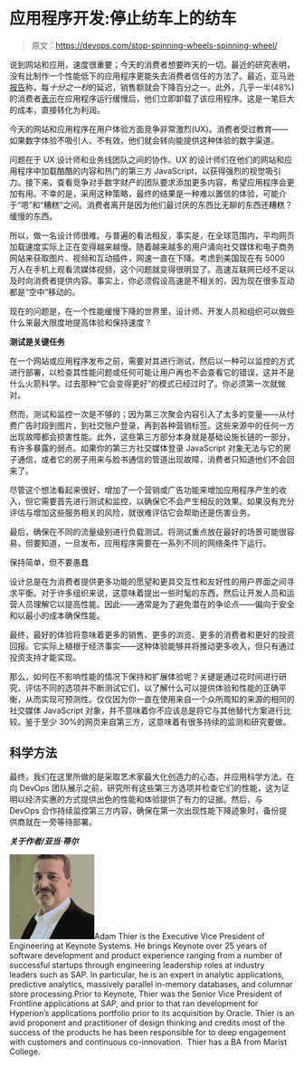 # 应用程序开发:停止纺车上的纺车

> 原文：<https://devops.com/stop-spinning-wheels-spinning-wheel/>

说到网站和应用，速度很重要；今天的消费者想要昨天的一切。最近的研究表明，没有比制作一个性能低下的应用程序更能失去消费者信任的方法了。最近，亚马逊[报告](https://mashable.com/2011/04/05/site-speed/)称，每*十分之一秒*的延迟，销售额就会下降百分之一。此外，几乎一半(48%)的消费者[表示](http://www.cio.com/article/2903142/mobile-apps/mobile-app-users-prioritize-performance-over-price.html)在应用程序运行缓慢后，他们立即卸载了该应用程序。这是一笔巨大的成本，直接转化为利润。

今天的网站和应用程序在用户体验方面竞争非常激烈(UX)。消费者受过教育——如果数字体验不吸引人、不有效，他们就会转向能提供这种体验的数字渠道。

问题在于 UX 设计师和业务线团队之间的协作。UX 的设计师们在他们的网站和应用程序中加载酷酷的内容和热门的第三方 JavaScript，以获得强烈的视觉吸引力。接下来，查看竞争对手数字财产的团队要求添加更多内容，希望应用程序会更加有用。不幸的是，采用这种策略，最终的结果是一种难以置信的体验，可能介于“嗯”和“糟糕”之间。消费者离开是因为他们最讨厌的东西比无聊的东西还糟糕？缓慢的东西。

所以，做一名设计师很难。与普遍的看法相反，事实是，在全球范围内，平均网页加载速度实际上正在变得越来越慢。随着越来越多的用户涌向社交媒体和电子商务网站来获取图片、视频和互动插件，网速一直在下降。考虑到美国现在有 5000 万人在手机上观看流媒体视频，这个问题就变得很明显了。高速互联网已经不足以及时向消费者提供内容。事实上，你必须假设高速是不相关的，因为现在很多互动都是“空中”移动的。

现在的问题是，在一个性能缓慢下降的世界里，设计师、开发人员和组织可以做些什么来最大限度地提高体验和保持速度？

**测试是关键任务**

在一个网站或应用程序发布之前，需要对其进行测试，然后以一种可以监控的方式进行部署，以检查其性能问题或任何可能让用户再也不会查看它的错误，这并不是什么火箭科学。过去那种“它会变得更好”的模式已经过时了。你必须第一次就做对。

然而，测试和监控一次是不够的；因为第三次聚会内容引入了太多的变量——从付费广告时段到图片，到社交账户登录，再到各种营销标签。这些来源中的任何一方出现故障都会损害性能。此外，这些第三方部分本身就是基础设施长链的一部分，有许多暴露的弱点。如果你的第三方社交媒体登录 JavaScript 对象无法与它的房子通信，或者它的房子用来与脸书通信的管道出现故障，消费者只知道他们不会回来了。

尽管这个想法看起来很好，增加了一个营销或广告功能来增加应用程序产生的收入，但它需要首先进行测试和监控，以确保它不会产生相反的效果。如果没有充分评估与增加这些服务相关的风险，就很难评估它会帮助还是伤害业务。

最后，确保在不同的流量级别进行负载测试。将测试重点放在最好的场景可能很容易，但要知道，一旦发布，应用程序需要在一系列不同的网络条件下运行。

保持简单，但不要愚蠢

设计总是在为消费者提供更多功能的愿望和更具交互性和友好性的用户界面之间寻求平衡。对于许多组织来说，这意味着提出一些时髦的东西，然后让开发人员和运营人员理解它以提高性能。因此——通常是为了避免潜在的争论点——偏向于安全和以最小的成本确保性能。

最终，最好的体验将意味着更多的销售、更多的浏览、更多的消费者和更好的投资回报。它实际上植根于经济事实——这种体验能够并将推动更多收入，但只有通过投资支持才能实现。

那么，如何在不影响性能的情况下保持和扩展体验呢？关键是通过花时间进行研究，评估不同的选项并不断测试它们，以了解什么可以提供体验和性能的正确平衡，从而实现可预测性。仅仅因为你一直在使用来自一个众所周知的来源的相同的社交媒体 JavaScript 对象，并不意味着你不应该总是将它与其他替代方案进行比较。鉴于至少 30%的网页来自第三方，这意味着有很多持续的监测和研究要做。

## **科学方法**

最终，我们在这里所做的是采取艺术家最大化创造力的心态，并应用科学方法。在向 DevOps 团队展示之前，研究所有这些第三方选项并检查它们的性能，这为证明以经济实惠的方式提供出色的性能和体验提供了有力的证据。然后，与 DevOps 合作持续监控第三方内容，确保在第一次出现性能下降迹象时，备份提供商就在一旁等待部署。

***关于作者/亚当·蒂尔***

[![adam-thier](img/77714f04f58ef3bfc163b04000f3caf4.png)](https://devops.com/wp-content/uploads/2015/08/adam-thier.jpg)Adam Thier is the Executive Vice President of Engineering at Keynote Systems. He brings Keynote over 25 years of software development and product experience ranging from a number of successful startups through engineering leadership roles at industry leaders such as SAP. In particular, he is an expert in analytic applications, predictive analytics, massively parallel in-memory databases, and columnar store processing.Prior to Keynote, Thier was the Senior Vice President of Frontline applications at SAP, and prior to that ran development for Hyperion’s applications portfolio prior to its acquisition by Oracle. Thier is an avid proponent and practitioner of design thinking and credits most of the success of the products he has been responsible for to deep engagement with customers and continuous co-innovation.  Thier has a BA from Marist College.
